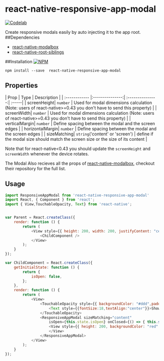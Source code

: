 # react-native-responsive-app-modal
[![Codelab](http://www.codelabsys.com/images/logo.png)](http://www.codelabsys.com/) 

Create responsive modals easily by auto injecting it to the app root.
##Dependencies
* [react-native-modalbox](https://github.com/maxs15/react-native-modalbox)
*  [react-native-root-siblings](https://github.com/magicismight/react-native-root-siblings)

##Installation
   [![NPM](https://nodei.co/npm/react-native-responsive-app-modal.png?downloads=true&downloadRank=true&stars=true)](https://nodei.co/npm/react-native-responsive-app-modal/)
```
npm install --save  react-native-responsive-app-modal
```

## Properties

| Prop  | Type | Description |
| :------------ |:---------------:| :---------------:| :-----|
| screenHeight| `number` | Used for modal dimensions calculation (Note: users of react-native>=0.43 you don't have to send this property)    |
| screenWidth| `number` | Used for modal dimensions calculation (Note: users of react-native>=0.43 you don't have to send this property)    |
| verticalMargin| `number` | Define spacing between the modal and the screen edges   |
| horizontalMargin| `number` | Define spacing between the modal and the screen edges   |
| sizeMatching| `string`('content' or 'screen') | define if the modal size should match the screen size or the size of its content   |

Note that for  react-native<0.43 you should update the `screenHeight` and `screenWidth` whenever the device rotates.

The Modal Also recieves all the props of [react-native-modalbox](https://github.com/maxs15/react-native-modalbox), checkout their repository for the full list.

## Usage

```js
import ResponsiveAppModal from 'react-native-responsive-app-modal'
import React, { Component } from 'react';
import { View,TouchableOpacity, Text} from 'react-native';


var Parent = React.createClass({
    render: function () {
        return (
            <View style={{ height: 200, width: 200, justifyContent: "center", alignSelf: "center", borderWidth: 1 }}>
                <ChildComponent />
            </View>
        );
    }
});

var ChildComponent = React.createClass({
    getInitialState: function () {
        return {
            isOpen: false,
        };
    },
    render: function () {
        return (
            <View>
                <TouchableOpacity style={{ backgroundColor: "#ddd",padding:10 }} onPress={() => { this.setState({ isOpen: true }) }}>
                    <Text style={{fontSize:18,textAlign:"center"}}>Show Modal</Text>
                </TouchableOpacity>
                <ResponsiveAppModal sizeMatching="content"
                    isOpen={this.state.isOpen} onClosed={() => { this.setState({ isOpen: false }) }} >
                    <View style={{ height: 200, backgroundColor: "red" }}>
                    </View>
                </ResponsiveAppModal>
            </View>
        );
    }
});

```
